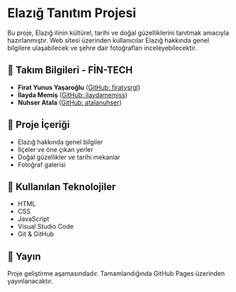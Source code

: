 # Elazığ Tanıtım Projesi

Bu proje, Elazığ ilinin kültürel, tarihi ve doğal güzelliklerini tanıtmak amacıyla hazırlanmıştır. Web sitesi üzerinden kullanıcılar Elazığ hakkında genel bilgilere ulaşabilecek ve şehre dair fotoğrafları inceleyebilecektir.

## 👥 Takım Bilgileri - FİN-TECH

- **Firat Yunus Yaşaroğlu** ([GitHub: firatysrgl](https://github.com/firatysrgl))
- **İlayda Memiş**  ([GitHub: ilaydamemiss](https://github.com/ilaydamemiss))
- **Nuhser Atala**  ([GitHub: atalanuhser](https://github.com/atalanuhser))

## 📁 Proje İçeriği

- Elazığ hakkında genel bilgiler
- İlçeler ve öne çıkan yerler
- Doğal güzellikler ve tarihi mekanlar
- Fotoğraf galerisi

## 🔧 Kullanılan Teknolojiler

- HTML
- CSS
- JavaScript
- Visual Studio Code
- Git & GitHub

## 🚀 Yayın

Proje geliştirme aşamasındadır. Tamamlandığında GitHub Pages üzerinden yayınlanacaktır.
